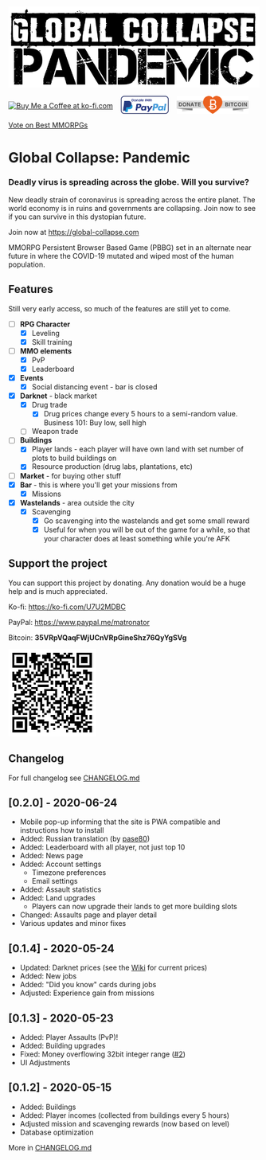 ![Global Collapse: Pandemic](dev/front/images/logo-black.png)

<div style="display:flex;align-items:center;justify-content:flex-start;flex-wrap:wrap;height:36px;"><a href="https://ko-fi.com/U7U2MDBC" target="_blank" style="margin-right:16px;"><img height="36" style="border:0px;height:36px;" src="https://az743702.vo.msecnd.net/cdn/kofi2.png?v=2" alt="Buy Me a Coffee at ko-fi.com"></a>
<a href="https://www.paypal.me/matronator" target="_blank" style="margin-right:16px;"><img src=".github/paypal.png" height="36"></a>
<a href="https://www.blockchain.com/btc/payment_request?address=35VRpVQaqFWjUCnVRpGineShz76QyYgSVg" target="_blank"><img src=".github/RibbonDonateBitcoin.png" height="36"></a></div>

<a href="https://www.best-mmorpgs.com/" target="_blank">Vote on Best MMORPGs<img src="https://www.best-mmorpgs.com/button.php?u=matronator" alt="Vote on Best MMORPGs" style="display: none;" width="1px" height="1px" /></a>


# Global Collapse: Pandemic

### Deadly virus is spreading across the globe. Will you survive?

New deadly strain of coronavirus is spreading across the entire planet. The world economy is in ruins and governments are collapsing. Join now to see if you can survive in this dystopian future.

Join now at https://global-collapse.com

MMORPG Persistent Browser Based Game (PBBG) set in an alternate near future in where the COVID-19 mutated and wiped most of the human population.

## Features

Still very early access, so much of the features are still yet to come.

- [ ] **RPG Character**
  - [x] Leveling
  - [x] Skill training
- [ ] **MMO elements**
  - [x] PvP
  - [x] Leaderboard
- [x] **Events**
  - [x] Social distancing event - bar is closed
- [x] **Darknet** - black market
  - [x] Drug trade
    - [x] Drug prices change every 5 hours to a semi-random value. Business 101: Buy low, sell high
  - [ ] Weapon trade
- [ ] **Buildings**
  - [x] Player lands - each player will have own land with set number of plots to build buildings on
  - [x] Resource production (drug labs, plantations, etc)
- [ ] **Market** - for buying other stuff
- [x] **Bar** - this is where you'll get your missions from
  - [x] Missions
- [x] **Wastelands** - area outside the city
  - [x] Scavenging
    - [x] Go scavenging into the wastelands and get some small reward
    - [x] Useful for when you will be out of the game for a while, so that your character does at least something while you're AFK

## Support the project

You can support this project by donating. Any donation would be a huge help and is much appreciated.

Ko-fi: https://ko-fi.com/U7U2MDBC

PayPal: https://www.paypal.me/matronator

Bitcoin: **35VRpVQaqFWjUCnVRpGineShz76QyYgSVg**

<a href="https://www.blockchain.com/btc/payment_request?address=35VRpVQaqFWjUCnVRpGineShz76QyYgSVg" target="_blank"><img src=".github/btc.png"></a>

## Changelog

For full changelog see [CHANGELOG.md](CHANGELOG.md)

## [0.2.0] - 2020-06-24

- Mobile pop-up informing that the site is PWA compatible and instructions how to install
- Added: Russian translation (by [pase80](https://vk.com/pase80))
- Added: Leaderboard with all player, not just top 10
- Added: News page
- Added: Account settings
  - Timezone preferences
  - Email settings
- Added: Assault statistics
- Added: Land upgrades
  - Players can now upgrade their lands to get more building slots
- Changed: Assaults page and player detail
- Various updates and minor fixes

## [0.1.4] - 2020-05-24

- Updated: Darknet prices (see the [Wiki](https://github.com/matronator/GlobalCollapse/wiki/Darknet) for current prices)
- Added: New jobs
- Added: "Did you know" cards during jobs
- Adjusted: Experience gain from missions

## [0.1.3] - 2020-05-23

- Added: Player Assaults (PvP)!
- Added: Building upgrades
- Fixed: Money overflowing 32bit integer range ([#2][i2])
- UI Adjustments

## [0.1.2] - 2020-05-15

- Added: Buildings
- Added: Player incomes (collected from buildings every 5 hours)
- Adjusted mission and scavenging rewards (now based on level)
- Database optimization

More in [CHANGELOG.md](CHANGELOG.md)

[i2]: https://github.com/matronator/GlobalCollapse/issues/2
